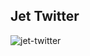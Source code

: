 ## Jet Twitter

![jet-twitter](https://user-images.githubusercontent.com/26925002/184997498-121c4c37-54a6-4bbe-986b-13da1714cd63.png)
